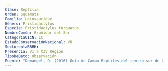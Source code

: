 ```yaml
---
Clase: Reptilia
Orden: Squamata
Familia: Leiosauridae
Género: Pristidactylus
Especie: Pristidactylus torquatus
NombreComún: Gruñidor del Sur
CategoríaUICN: LC
EstadoConservaciónNacional: VU
SectorenlaRBHH: 
Presencia: VI a XIV Región
TipoDeDato: Observación
Fuente: "Demangel, D. (2016) Guía de Campo Reptiles del centro sur de Chile. Ed. Corporación Chilena de la Madera. Concepción, Chile. P56-57"
---
```

